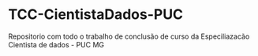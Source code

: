# TCC-CientistaDados-PUC
Repositorio com todo o trabalho de conclusão de curso da Especiliazacão Cientista de dados - PUC MG 
